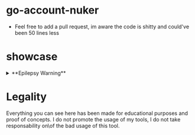 # go-account-nuker
  - Feel free to add a pull request, im aware the code is shitty and could've been 50 lines less

# showcase
  <details>
    <summary>**Epilepsy Warning**</summary>

  ![result](https://i.imgur.com/PdRio1j.gif)

  </details>

# Legality

Everything you can see here has been made for educational purposes and proof of concepts. I do not promote the usage of my tools, I do not take responsability on\of the bad usage of this tool.

